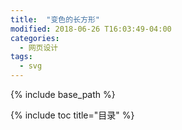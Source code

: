 ```yaml
---
title:  "变色的长方形"
modified: 2018-06-26 T16:03:49-04:00
categories: 
  - 网页设计
tags:
  - svg
---
```


{% include base_path %}

{% include toc title="目录" %}

<html>
	<head>
		<meta charset="UTF-8">
		<title></title>
	</head>
	<body>
		<style>
			#rect
			{
				width:300px;
				height:300px;
				animation:myfirst 4s infinite;
				-webkit-animation:myfirst 4s infinite;
			}
			
            @keyframes myfirst
            {
	         from {background:red;}
	         to {background:yellow;}
            }

         @-webkit-keyframes myfirst 
			{
	         from {background:red;}
	         to {background:yellow;}
            }
            
		</style>
			<div id="rect"></div>

	</body>
</html>
